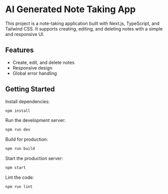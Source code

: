 # AI Generated Note Taking App

This project is a note-taking application built with Next.js, TypeScript, and Tailwind CSS. It supports creating, editing, and deleting notes with a simple and responsive UI.

## Features
- Create, edit, and delete notes
- Responsive design
- Global error handling

## Getting Started

Install dependencies:
```bash
npm install
```

Run the development server:
```bash
npm run dev
```

Build for production:
```bash
npm run build
```

Start the production server:
```bash
npm start
```

Lint the code:
```bash
npm run lint
```
